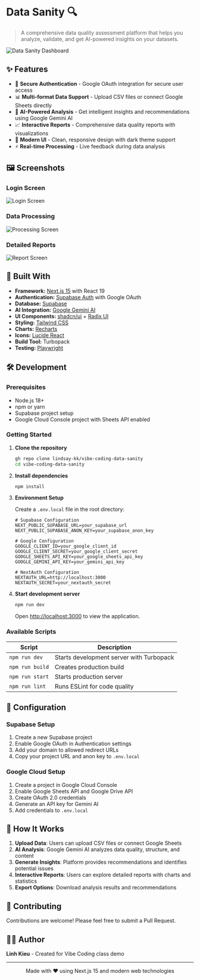# Data Sanity 🔍

> A comprehensive data quality assessment platform that helps you analyze, validate, and get AI-powered insights on your datasets.

![Data Sanity Dashboard](screenshots/screenshots/dashboard-screen.png)

## ✨ Features

- 🔐 **Secure Authentication** - Google OAuth integration for secure user access
- 📊 **Multi-format Data Support** - Upload CSV files or connect Google Sheets directly
- 🤖 **AI-Powered Analysis** - Get intelligent insights and recommendations using Google Gemini AI
- 📈 **Interactive Reports** - Comprehensive data quality reports with visualizations
- 🎨 **Modern UI** - Clean, responsive design with dark theme support
- ⚡ **Real-time Processing** - Live feedback during data analysis

## 🖼️ Screenshots

### Login Screen
![Login Screen](screenshots/screenshots/login-screen.png)

### Data Processing
![Processing Screen](screenshots/screenshots/processing-screen.png)

### Detailed Reports
![Report Screen](screenshots/screenshots/report-screen.png)

## 🚀 Built With

- **Framework:** [Next.js 15](https://nextjs.org/) with React 19
- **Authentication:** [Supabase Auth](https://supabase.com/auth) with Google OAuth
- **Database:** [Supabase](https://supabase.com/)
- **AI Integration:** [Google Gemini AI](https://ai.google.dev/)
- **UI Components:** [shadcn/ui](https://ui.shadcn.com/) + [Radix UI](https://radix-ui.com/)
- **Styling:** [Tailwind CSS](https://tailwindcss.com/)
- **Charts:** [Recharts](https://recharts.org/)
- **Icons:** [Lucide React](https://lucide.dev/)
- **Build Tool:** Turbopack
- **Testing:** [Playwright](https://playwright.dev/)

## 🛠️ Development

### Prerequisites

- Node.js 18+
- npm or yarn
- Supabase project setup
- Google Cloud Console project with Sheets API enabled

### Getting Started

1. **Clone the repository**
   ```bash
   gh repo clone lindsay-kk/vibe-coding-data-sanity
   cd vibe-coding-data-sanity
   ```

2. **Install dependencies**
   ```bash
   npm install
   ```

3. **Environment Setup**

   Create a `.env.local` file in the root directory:
   ```env
   # Supabase Configuration
   NEXT_PUBLIC_SUPABASE_URL=your_supabase_url
   NEXT_PUBLIC_SUPABASE_ANON_KEY=your_supabase_anon_key

   # Google Configuration
   GOOGLE_CLIENT_ID=your_google_client_id
   GOOGLE_CLIENT_SECRET=your_google_client_secret
   GOOGLE_SHEETS_API_KEY=your_google_sheets_api_key
   GOOGLE_GEMINI_API_KEY=your_gemini_api_key

   # NextAuth Configuration
   NEXTAUTH_URL=http://localhost:3000
   NEXTAUTH_SECRET=your_nextauth_secret
   ```

4. **Start development server**
   ```bash
   npm run dev
   ```

   Open [http://localhost:3000](http://localhost:3000) to view the application.

### Available Scripts

| Script | Description |
|--------|-------------|
| `npm run dev` | Starts development server with Turbopack |
| `npm run build` | Creates production build |
| `npm run start` | Starts production server |
| `npm run lint` | Runs ESLint for code quality |

## 🔧 Configuration

### Supabase Setup

1. Create a new Supabase project
2. Enable Google OAuth in Authentication settings
3. Add your domain to allowed redirect URLs
4. Copy your project URL and anon key to `.env.local`

### Google Cloud Setup

1. Create a project in Google Cloud Console
2. Enable Google Sheets API and Google Drive API
3. Create OAuth 2.0 credentials
4. Generate an API key for Gemini AI
5. Add credentials to `.env.local`

## 📝 How It Works

1. **Upload Data**: Users can upload CSV files or connect Google Sheets
2. **AI Analysis**: Google Gemini AI analyzes data quality, structure, and content
3. **Generate Insights**: Platform provides recommendations and identifies potential issues
4. **Interactive Reports**: Users can explore detailed reports with charts and statistics
5. **Export Options**: Download analysis results and recommendations

## 🤝 Contributing

Contributions are welcome! Please feel free to submit a Pull Request.

## 👨‍💻 Author

**Linh Kieu** - Created for Vibe Coding class demo

---

<div align="center">
  <p>Made with ❤️ using Next.js 15 and modern web technologies</p>
</div>